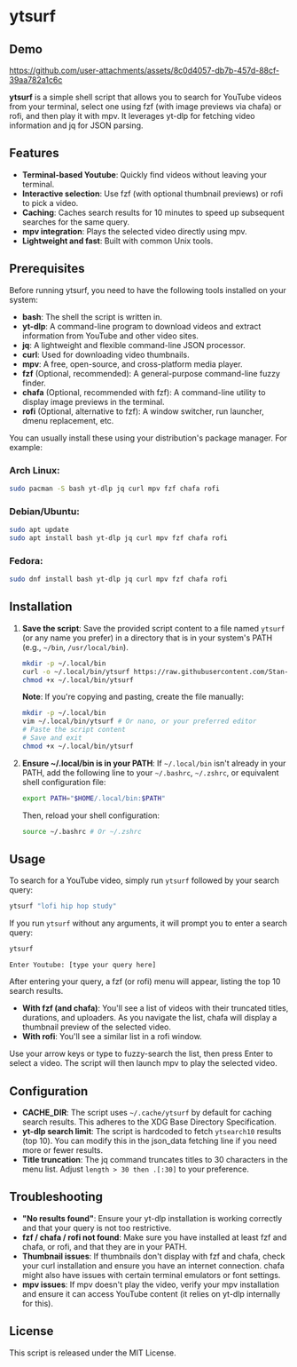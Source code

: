 # ytsurf
## Demo

https://github.com/user-attachments/assets/8c0d4057-db7b-457d-88cf-39aa782a1c6c

**ytsurf** is a simple shell script that allows you to search for YouTube videos from your terminal, select one using fzf (with image previews via chafa) or rofi, and then play it with mpv. It leverages yt-dlp for fetching video information and jq for JSON parsing.

## Features

- **Terminal-based Youtube**: Quickly find videos without leaving your terminal.
- **Interactive selection**: Use fzf (with optional thumbnail previews) or rofi to pick a video.
- **Caching**: Caches search results for 10 minutes to speed up subsequent searches for the same query.
- **mpv integration**: Plays the selected video directly using mpv.
- **Lightweight and fast**: Built with common Unix tools.

## Prerequisites

Before running ytsurf, you need to have the following tools installed on your system:

- **bash**: The shell the script is written in.
- **yt-dlp**: A command-line program to download videos and extract information from YouTube and other video sites.
- **jq**: A lightweight and flexible command-line JSON processor.
- **curl**: Used for downloading video thumbnails.
- **mpv**: A free, open-source, and cross-platform media player.
- **fzf** (Optional, recommended): A general-purpose command-line fuzzy finder.
- **chafa** (Optional, recommended with fzf): A command-line utility to display image previews in the terminal.
- **rofi** (Optional, alternative to fzf): A window switcher, run launcher, dmenu replacement, etc.

You can usually install these using your distribution's package manager. For example:

### Arch Linux:

```bash
sudo pacman -S bash yt-dlp jq curl mpv fzf chafa rofi
```

### Debian/Ubuntu:

```bash
sudo apt update
sudo apt install bash yt-dlp jq curl mpv fzf chafa rofi
```

### Fedora:

```bash
sudo dnf install bash yt-dlp jq curl mpv fzf chafa rofi
```

## Installation

1. **Save the script**:
   Save the provided script content to a file named `ytsurf` (or any name you prefer) in a directory that is in your system's PATH (e.g., `~/bin`, `/usr/local/bin`).

    ```bash
    mkdir -p ~/.local/bin
    curl -o ~/.local/bin/ytsurf https://raw.githubusercontent.com/Stan-breaks/ytsurf/main/ytsurf.sh
    chmod +x ~/.local/bin/ytsurf
    ```

    **Note**: If you're copying and pasting, create the file manually:

    ```bash
    mkdir -p ~/.local/bin
    vim ~/.local/bin/ytsurf # Or nano, or your preferred editor
    # Paste the script content
    # Save and exit
    chmod +x ~/.local/bin/ytsurf
    ```

2. **Ensure ~/.local/bin is in your PATH**:
   If `~/.local/bin` isn't already in your PATH, add the following line to your `~/.bashrc`, `~/.zshrc`, or equivalent shell configuration file:

    ```bash
    export PATH="$HOME/.local/bin:$PATH"
    ```

    Then, reload your shell configuration:

    ```bash
    source ~/.bashrc # Or ~/.zshrc
    ```

## Usage

To search for a YouTube video, simply run `ytsurf` followed by your search query:

```bash
ytsurf "lofi hip hop study"
```

If you run `ytsurf` without any arguments, it will prompt you to enter a search query:

```bash
ytsurf
```

```
Enter Youtube: [type your query here]
```

After entering your query, a fzf (or rofi) menu will appear, listing the top 10 search results.

- **With fzf (and chafa)**: You'll see a list of videos with their truncated titles, durations, and uploaders. As you navigate the list, chafa will display a thumbnail preview of the selected video.
- **With rofi**: You'll see a similar list in a rofi window.

Use your arrow keys or type to fuzzy-search the list, then press Enter to select a video. The script will then launch mpv to play the selected video.

## Configuration

- **CACHE_DIR**: The script uses `~/.cache/ytsurf` by default for caching search results. This adheres to the XDG Base Directory Specification.
- **yt-dlp search limit**: The script is hardcoded to fetch `ytsearch10` results (top 10). You can modify this in the json_data fetching line if you need more or fewer results.
- **Title truncation**: The jq command truncates titles to 30 characters in the menu list. Adjust `length > 30 then .[:30]` to your preference.

## Troubleshooting

- **"No results found"**: Ensure your yt-dlp installation is working correctly and that your query is not too restrictive.
- **fzf / chafa / rofi not found**: Make sure you have installed at least fzf and chafa, or rofi, and that they are in your PATH.
- **Thumbnail issues**: If thumbnails don't display with fzf and chafa, check your curl installation and ensure you have an internet connection. chafa might also have issues with certain terminal emulators or font settings.
- **mpv issues**: If mpv doesn't play the video, verify your mpv installation and ensure it can access YouTube content (it relies on yt-dlp internally for this).

## License

This script is released under the MIT License.
